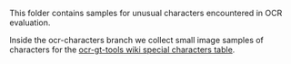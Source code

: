 This folder contains samples for unusual characters encountered in OCR evaluation.

Inside the ocr-characters branch we collect small image samples of characters for the [ocr-gt-tools wiki special characters table](https://github.com/UB-Mannheim/ocr-gt-tools/wiki/Special-Characters).
